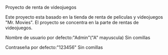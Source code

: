 Proyecto de renta de videojuegos

Este proyecto esta basado en la tienda de renta de peliculas y videojuegos "Mr. Movies". El proyecto se concentra en la parte de rentas
de videojuegos.

Nombre de usuario por defecto:"Admin"("A" mayuscula) Sin comillas

Contraseña por defecto:"123456" Sin comillas
